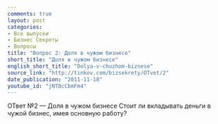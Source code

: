 ```yaml
---
comments: true
layout: post
categories:
- Все выпуски
- Бизнес Секреты
- Вопросы
title: "Вопрос 2: Доля в чужом бизнесе"
short_title: "Доля в чужом бизнесе"
english_short_title: "Dolya-v-chuzhom-biznese"
source_link: "http://tinkov.com/bizsekrety/OTvet/2"
date_publication: "2011-11-18"
youtube_id: "jNT8cCbmFm4"
---
```

ОТвет №2 — Доля в чужом бизнесе
Стоит ли вкладывать деньги в чужой бизнес, имея основную работу?
